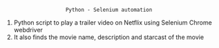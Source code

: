                         Python - Selenium automation
1. Python script to play a trailer video on Netflix using Selenium Chrome webdriver
2. It also finds the movie name, description and starcast of the movie 